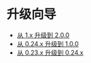 # 升级向导

- [从 1.x 升级到 2.0.0](upgrade-2.0.md)
- [从 0.24.x 升级到 1.0.0](upgrade-1.0.md)
- [从 0.23.x 升级到 0.24.x](upgrade-0.24.md)
